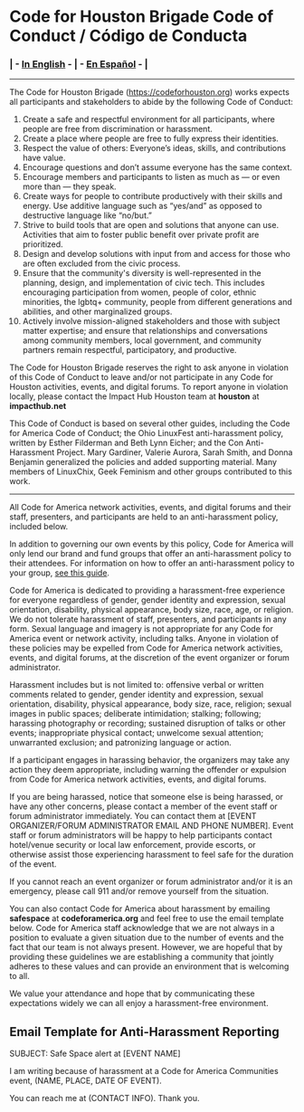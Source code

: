 # Code for Houston Brigade Code of Conduct / Código de Conducta

### | - [In English](https://github.com/codeforhoustonorg/codeofconduct/blob/master/english.md) - | - [En Español](https://github.com/codeforhouston/codeofconduct/blob/master/español.md) - |

----

The Code for Houston Brigade (https://codeforhouston.org) works expects all participants and stakeholders to abide by the following Code of Conduct:

1. Create a safe and respectful environment for all participants, where people are free from discrimination or harassment.
2. Create a place where people are free to fully express their identities.
3. Respect the value of others: Everyone’s ideas, skills, and contributions have value.
4. Encourage questions and don’t assume everyone has the same context.
5. Encourage members and participants to listen as much as — or even more than — they speak.
6. Create ways for people to contribute productively with their skills and energy. Use additive language such as “yes/and” as opposed to destructive language like “no/but.”
7. Strive to build tools that are open and solutions that anyone can use. Activities that aim to foster public benefit over private profit are prioritized.
8. Design and develop solutions with input from and access for those who are often excluded from the civic process.
9. Ensure that the community's diversity is well-represented in the planning, design, and implementation of civic tech. This includes encouraging participation from women, people of color, ethnic minorities, the lgbtq+ community, people from different generations and abilities, and other marginalized groups.
10. Actively involve mission-aligned stakeholders and those with subject matter expertise; and ensure that relationships and conversations among community members, local government, and community partners remain respectful, participatory, and productive.

The Code for Houston Brigade reserves the right to ask anyone in violation of this Code of Conduct to leave and/or not participate in any Code for Houston activities, events, and digital forums. To report anyone in violation locally, please contact the Impact Hub Houston team at **houston** at **impacthub.net**

This Code of Conduct is based on several other guides, including the Code for America Code of Conduct; the Ohio LinuxFest anti-harassment policy, written by Esther Filderman and Beth Lynn Eicher; and the Con Anti-Harassment Project. Mary Gardiner, Valerie Aurora, Sarah Smith, and Donna Benjamin generalized the policies and added supporting material. Many members of LinuxChix, Geek Feminism and other groups contributed to this work.

----

All Code for America network activities, events, and digital forums and their staff, presenters, and participants are held to an anti-harassment policy, included below.

In addition to governing our own events by this policy, Code for America will only lend our brand and fund groups that offer an anti-harassment policy to their attendees. For information on how to offer an anti-harassment policy to your group, <a href="https://docs.google.com/a/codeforamerica.org/document/d/1Zg2FDt7awgfCmdcbzMwKHMb1A7KDOhs_z7ibCb3TLLQ/edit">see this guide</a>.

Code for America is dedicated to providing a harassment-free experience for everyone regardless of gender, gender identity and expression, sexual orientation, disability, physical appearance, body size, race, age, or religion. We do not tolerate harassment of staff, presenters, and participants in any form. Sexual language and imagery is not appropriate for any Code for America event or network activity, including talks. Anyone in violation of these policies may be expelled from Code for America network activities, events, and digital forums, at the discretion of the event organizer or forum administrator.

Harassment includes but is not limited to: offensive verbal or written comments related to gender, gender identity and expression, sexual orientation, disability, physical appearance, body size, race, religion; sexual images in public spaces; deliberate intimidation; stalking; following; harassing photography or recording; sustained disruption of talks or other events; inappropriate physical contact; unwelcome sexual attention; unwarranted exclusion; and patronizing language or action.

If a participant engages in harassing behavior, the organizers may take any action they deem appropriate, including warning the offender or expulsion from Code for America network activities, events, and digital forums.

If you are being harassed, notice that someone else is being harassed, or have any other concerns, please contact a member of the event staff or forum administrator immediately. You can contact them at [EVENT ORGANIZER/FORUM ADMINISTRATOR EMAIL AND PHONE NUMBER]. Event staff or forum administrators will be happy to help participants contact hotel/venue security or local law enforcement, provide escorts, or otherwise assist those experiencing harassment to feel safe for the duration of the event.

If you cannot reach an event organizer or forum administrator and/or it is an emergency, please call 911 and/or remove yourself from the situation.

You can also contact Code for America about harassment by emailing **safespace** at **codeforamerica.org** and feel free to use the email template below. Code for America staff acknowledge that we are not always in a position to evaluate a given situation due to the number of events and the fact that our team is not always present. However, we are hopeful that by providing these guidelines we are establishing a community that jointly adheres to these values and can provide an environment that is welcoming to all.

We value your attendance and hope that by communicating these expectations widely we can all enjoy a harassment-free environment.

## Email Template for Anti-Harassment Reporting

SUBJECT: Safe Space alert at [EVENT NAME]

I am writing because of harassment at a Code for America Communities event, (NAME, PLACE, DATE OF EVENT).

You can reach me at (CONTACT INFO). Thank you.

